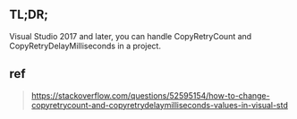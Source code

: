 ## TL;DR;

Visual Studio 2017 and later, you can handle CopyRetryCount and CopyRetryDelayMilliseconds in a project.

## ref

> https://stackoverflow.com/questions/52595154/how-to-change-copyretrycount-and-copyretrydelaymilliseconds-values-in-visual-std